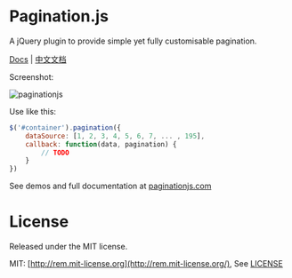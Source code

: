 Pagination.js
=================

A jQuery plugin to provide simple yet fully customisable pagination.

[Docs](docs/en.md) | [中文文档](docs/cn.md)

Screenshot:

![paginationjs](examples/images/paginationjs_record.gif)

Use like this:

```js
$('#container').pagination({
    dataSource: [1, 2, 3, 4, 5, 6, 7, ... , 195],
    callback: function(data, pagination) {
        // TODO
    }
})
```

See demos and full documentation at [paginationjs.com](http://paginationjs.com)

# License

Released under the MIT license.

MIT: [http://rem.mit-license.org](http://rem.mit-license.org/), See [LICENSE](/LICENSE)